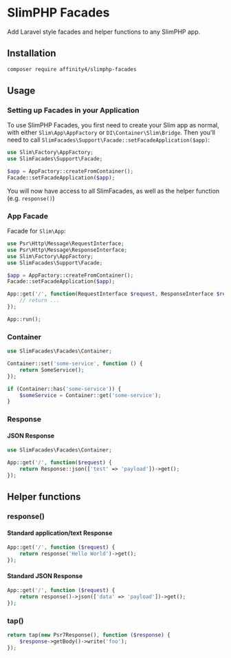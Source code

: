 # SlimPHP Facades

Add Laravel style facades and helper functions to any SlimPHP app.

## Installation

```bash
composer require affinity4/slimphp-facades
```

## Usage

### Setting up Facades in your Application

To use SlimPHP Facades, you first need to create your Slim app as normal, with either `Slim\App\AppFactory` or `DI\Container\Slim\Bridge`. Then you'll need to call `SlimFacades\Support\Facade::setFacadeApplication($app)`:

```php
use Slim\Factory\AppFactory;
use SlimFacades\Support\Facade;

$app = AppFactory::createFromContainer();
Facade::setFacadeApplication($app);
```

You will now have access to all SlimFacades, as well as the helper function (e.g. `response()`)

### App Facade

Facade for `Slim\App`:

```php
use Psr\Http\Message\RequestInterface;
use Psr\Http\Message\ResponseInterface;
use Slim\Factory\AppFactory;
use SlimFacades\Support\Facade;

$app = AppFactory::createFromContainer();
Facade::setFacadeApplication($app);

App::get('/', function(RequestInterface $request, ResponseInterface $response) {
    // return ...
});

App::run();
```

### Container

```php
use SlimFacades\Facades\Container;

Container::set('some-service', function () {
    return SomeService();
});

if (Container::has('some-service')) {
    $someService = Container::get('some-service');
}
```

### Response

#### JSON Response

```php
use SlimFacades\Facades\Container;

App::get('/', function($request) {
    return Response::json(['test' => 'payload'])->get();
});
```

## Helper functions

### response()

#### Standard application/text Response

```php
App::get('/', function ($request) {
    return response('Hello World')->get();
});
```

#### Standard JSON Response

```php
App::get('/', function ($request) {
    return response()->json(['data' => 'payload'])->get();
});
```

### tap()

```php
return tap(new Psr7Response(), function ($response) {
    $response->getBody()->write('foo');
});
```
